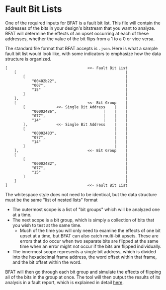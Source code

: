# Fault Bit Lists

One of the required inputs for BFAT is a fault bit list. This file will contain the addresses of the bits in your design's bitstream that you want to analyze. BFAT will determine the effects of an upset occurring at each of these addresses, whether the value of the bit flips from a 1 to a 0 or vice versa.

The standard file format that BFAT accepts is `.json`. Here is what a sample fault bit list would look like, with some indicators to emphasize how the data structure is organized.

```
[                                    <<- Fault Bit List
    [                                                 |
        [                                             |
            "00402b22",                               |
            "007",                                    |
            "15"                                      |
        ]                                             |
    ],                                                |
    [                                <<- Bit Group    |
        [              <<- Single Bit Address    |    |
            "00002486",                     |    |    |
            "077",                          |    |    |
            "14"                            |    |    |
        ],             <<- Single Bit Address    |    |
        [                                        |    |
            "00002483",                          |    |
            "077",                               |    |
            "14"                                 |    |
        ]                                        |    |
    ],                               <<- Bit Group    |
    [                                                 |
        [                                             |
            "00002482",                               |
            "077",                                    |
            "15"                                      |
        ]                                             |
    ]                                                 |
]                                    <<- Fault Bit List
```

The whitespace style does not need to be identical, but the data structure must be the same "list of nested lists" format
- The outermost scope is a list of "bit groups" which will be analyzed one at a time.
- The next scope is a bit group, which is simply a collection of bits that you wish to test at the same time.
    - Much of the time you will only need to examine the effects of one bit upset at a time, but BFAT can also catch multi-bit upsets. These are errors that do occur when two separate bits are flipped at the same time when an error might not occur if the bits are flipped individually.
- The innermost scope represents a single bit address, which is divided into the hexadecimal frame address, the word offset within that frame, and the bit offset within the word.

BFAT will then go through each bit group and simulate the effects of flipping all of the bits in the group at once. The tool will then output the results of its analysis in a fault report, which is explained in detail [here](fault_report.md).